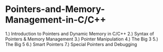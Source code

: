 # Pointers-and-Memory-Management-in-C/C++

1.) Introduction to Pointers and Dynamic Memory in C/C++
2.) Syntax of Pointers & Memory Management
3.) Pointer Manipulation
4.) The Big 3
5.) The Big 5
6.) Smart Pointers
7.) Special Pointers and Debugging
